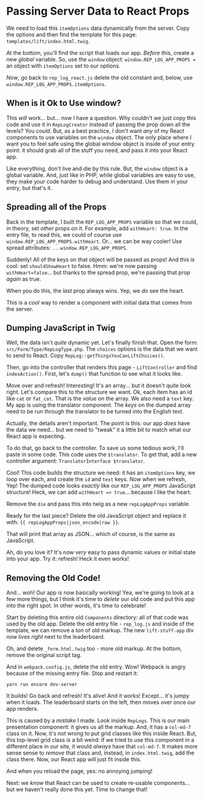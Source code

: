 # Passing Server Data to React Props

We need to load this `itemOptions` data dynamically from the server. Copy the
options and then find the template for this page: `templates/lift/index.html.twig`.

At the bottom, you'll find the script that loads our app. *Before* this, create
a new *global* variable. So, use the `window` object: `window.REP_LOG_APP_PROPS =`
an object with `itemOptions` set to our options.

*Now*, go back to `rep_log_react.js` delete the old constant and, below, use
`window.REP_LOG_APP_PROPS.itemOptions`.

## When is it Ok to Use window?

This *will* work... but... now I have a question. Why couldn't we just copy this code and
use it in `RepLogCreator` instead of passing the prop down all the levels? You
*could*. But, as a best practice, I don't want *any* of my React components to use
variables on the `window` object. The only place where I want you to feel safe
using the global window object is inside of your entry point: it should grab all
of the stuff you need, and pass it *into* your React app.

Like everything, don't live and die by this rule. But, the `window` object is a
global variable. And, just like in PHP, while global variables are easy to use,
they make your code harder to debug and understand. Use them in your entry, but
that's it.

## Spreading all of the Props

Back in the template, I built the `REP_LOG_APP_PROPS` variable so that we could,
in theory, set *other* props on it. For example, add `withHeart: true`. In the
entry file, to read this, we could of course use `window.REP_LOG_APP_PROPS.withHeart`.
Or... we can be way cooler! Use spread attributes: `...window.REP_LOG_APP_PROPS`.

Suddenly! All of the keys on that object will be passed as props! And this is cool:
set `shouldShowHeart` to false. Hmm: we're now passing `withHeart=false`... but
thanks to the spread prop, we're passing that prop *again* as true.

When you do this, the *last* prop always wins. Yep, we *do* see the heart.

This is a *cool* way to render a component with initial data that comes from the
server.

## Dumping JavaScript in Twig

Well, the data isn't *quite* dynamic yet. Let's finally finish that. Open the
form: `src/Form/Type/RepLogType.php`. The `choices` options is the data that we
want to send to React. Copy `RepLog::getThingsYouCanLiftChoices()`.

Then, go into the controller that renders this page - `LiftController` and find
`indexAction()`. First, let's `dump()` that function to see what it looks like.

Move over and refresh! Interesting! It's an array... but it doesn't quite look
right. Let's compare this to the structure we want. Ok, each item has an id
like `cat` or `fat_cat`. That is the *value* on the array. We also need a `text`
key. My app is using the translator component. The *keys* on the dumped array
need to be run through the translator to be turned into the English text.

Actually, the details aren't important. The point is this: our app *does* have
the data we need... but we need to "tweak" it a little bit to match what our
React app is expecting.

To do that, go back to the controller. To save us some tedious work, I'll paste
in some code. This code uses the `$translator`. To get that, add a new controller
argument: `TranslatorInterface $translator`.

Cool! This code builds the structure we need: it has an `itemOptions` key, we
loop over each, and create the `id` and `text` keys. *Now* when we refresh, Yep!
The dumped code looks *exactly* like our `REP_LOG_APP_PROPS` JavaScript structure!
Heck, we can add `withHeart => true`... because I like the heart.

Remove the `die` and pass this into twig as a new `repLogAppProps` variable.

Ready for the last piece? Delete the old JavaScript object and replace it with:
`{{ repLogAppProps|json_encode|raw }}`.

That will print that array as JSON... which of course, is the same as JavaScript.

Ah, do you love it? It's now *very* easy to pass dynamic values or initial state
into your app. Try it: refresh! Heck it even works!

## Removing the Old Code!

And... woh! Our app is now basically working! Yea, we're going to look at a few
more things, but I think it's time to *delete* our old code and put this app into
the right spot. In other words, it's time to celebrate!

Start by deleting this entire old `Components` directory: all of that code was
used by the old app. Delete the old entry file - `rep_log.js` and inside of
the template, we can remove a *ton* of old markup. The new `lift-stuff-app` div
*now* lives *right* next to the leaderboard.

Oh, and delete `_form.html.twig` too - more old markup. At the bottom, remove the
original script tag.

And in `webpack.config.js`, delete the old entry. Wow! Webpack is angry because
of the missing entry file. Stop and restart it:

```terminal-silent
yarn run encore dev-server
```

It builds! Go back and refresh! It's alive! And it works! Except... it's jumpy
when it loads. The leaderboard starts on the left, then moves over once our app
renders.

This is caused by a *mistake* I made. Look inside `RepLogs`. This is our main
presentation component: it gives us all the markup. And, it has a `col-md-7` class
on it. Now, it's not wrong to put grid classes like this inside React. But, this
top-level grid class *is* a bit weird: if we tried to use this component in a different
place in our site, it would *always* have that `col-md-7`. It makes more sense
sense to *remove* that class and, instead, in `index.html.twig`, add the class
there. Now, our React app will just fit inside this.

And when you reload the page, yes: no annoying jumping!

Next: we *know* that React can be used to create re-usable components... but we
haven't really done this yet. Time to change that!
